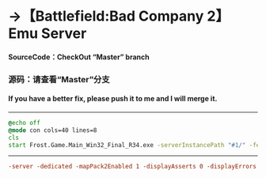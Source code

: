 # ->【Battlefield:Bad Company 2】 Emu Server
#### SourceCode：CheckOut “Master” branch
### 源码：请查看“Master”分支
#### If you have a better fix, please push it to me and I will merge it.
---
```run.bat
@echo off
@mode con cols=40 lines=8
cls
start Frost.Game.Main_Win32_Final_R34.exe -serverInstancePath "#1/" -feslhost 1.1.1.1:18321 -theaterhost 1.1.1.1:18326
```
---
```Win32Game.cfg
-server -dedicated -mapPack2Enabled 1 -displayAsserts 0 -displayErrors 0 -crashDumpAsserts 1 -heartBeatInterval 20000 -runMultipleGame -serverAdminLogs 0
```
